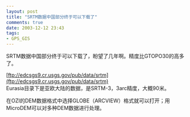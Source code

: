 ```yaml
---
layout: post
title: "SRTM数据中国部分终于可以下载了"
comments: true
date: 2003-12-12 23:43
tags:
- GPS_GIS
---
```

SRTM数据中国部分终于可以下载了，盼望了几年啊。精度比GTOPO30的高多了。

[ftp://edcsgs9.cr.usgs.gov/pub/data/srtm](ftp://edcsgs9.cr.usgs.gov/pub/data/srtm)   
Eurasia目录下是亚欧大陆的数据，是SRTM-3，3arc精度，大概90米。

在OZI的DEM数据格式中选择GLOBE（ARCVIEW）格式就可以打开；用MicroDEM可以对多种DEM数据进行处理。
